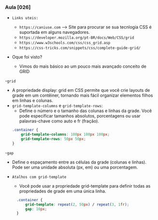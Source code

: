 ### Aula [026]


- `Links uteis:`
  - `https://caniuse.com` --> Site para procurar se sua tecnlogia CSS é suportada em alguns navegadores.
  - `https://developer.mozilla.org/pt-BR/docs/Web/CSS/grid`
  - `https://www.w3schools.com/css/css_grid.asp`
  - `https://css-tricks.com/snippets/css/complete-guide-grid/`


- Oque foi visto?
  - Vimos do mais básico ao um pouco mais avançado conceito de GRID


-`grid`
  - A propriedade display: grid em CSS permite que você crie layouts de grade em um contêiner, tornando mais fácil organizar elementos filhos em linhas e colunas.
  - `grid-template-columns` e `grid-template-rows`:
    - Define o número e o tamanho das colunas e linhas da grade. Você pode especificar tamanhos absolutos, porcentagens ou usar palavras-chave como auto e fr (fração).
    ```css
    .container {
        grid-template-columns: 100px 100px 100px;
        grid-template-rows: 50px 50px;
    }
    ```


-`gap`
  - Define o espaçamento entre as células da grade (colunas e linhas). Pode ser uma unidade absoluta (px, em) ou uma porcentagem.


- `Atalhos com grid-template`
  - Você pode usar a propriedade grid-template para definir todas as propriedades de grade em uma única linha.
  ```css
    .container {
        grid-template: repeat(2, 50px) / repeat(3, 1fr);
        gap: 10px;
    }
  ```